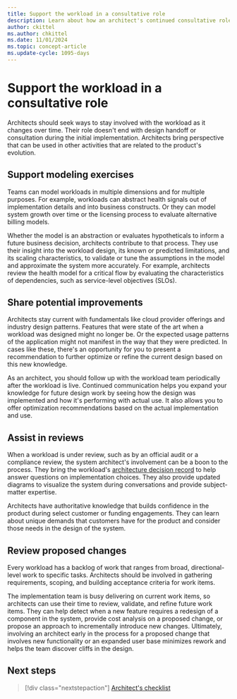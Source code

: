 ```yaml
---
title: Support the workload in a consultative role
description: Learn about how an architect's continued consultative role supports the workload team after product implementation.
author: ckittel
ms.author: chkittel
ms.date: 11/01/2024
ms.topic: concept-article
ms.update-cycle: 1095-days
---
```


# Support the workload in a consultative role

Architects should seek ways to stay involved with the workload as it changes over time. Their role doesn't end with design handoff or consultation during the initial implementation. Architects bring perspective that can be used in other activities that are related to the product's evolution.

## Support modeling exercises

Teams can model workloads in multiple dimensions and for multiple purposes. For example, workloads can abstract health signals out of implementation details and into business constructs. Or they can model system growth over time or the licensing process to evaluate alternative billing models.

Whether the model is an abstraction or evaluates hypotheticals to inform a future business decision, architects contribute to that process. They use their insight into the workload design, its known or predicted limitations, and its scaling characteristics, to validate or tune the assumptions in the model and approximate the system more accurately. For example, architects review the health model for a critical flow by evaluating the characteristics of dependencies, such as service-level objectives (SLOs).

## Share potential improvements

Architects stay current with fundamentals like cloud provider offerings and industry design patterns. Features that were state of the art when a workload was designed might no longer be. Or the expected usage patterns of the application might not manifest in the way that they were predicted. In cases like these, there's an opportunity for you to present a recommendation to further optimize or refine the current design based on this new knowledge.

As an architect, you should follow up with the workload team periodically after the workload is live. Continued communication helps you expand your knowledge for future design work by seeing how the design was implemented and how it's performing with actual use. It also allows you to offer optimization recommendations based on the actual implementation and use.

## Assist in reviews

When a workload is under review, such as by an official audit or a compliance review, the system architect's involvement can be a boon to the process. They bring the workload's [architecture decision record](./architecture-decision-record.md) to help answer questions on implementation choices. They also provide updated diagrams to visualize the system during conversations and provide subject-matter expertise.

Architects have authoritative knowledge that builds confidence in the product during select customer or funding engagements. They can learn about unique demands that customers have for the product and consider those needs in the design of the system.

## Review proposed changes

Every workload has a backlog of work that ranges from broad, directional-level work to specific tasks. Architects should be involved in gathering requirements, scoping, and building acceptance criteria for work items.

The implementation team is busy delivering on current work items, so architects can use their time to review, validate, and refine future work items. They can help detect when a new feature requires a redesign of a component in the system, provide cost analysis on a proposed change, or propose an approach to incrementally introduce new changes. Ultimately, involving an architect early in the process for a proposed change that involves new functionality or an expanded user base minimizes rework and helps the team discover cliffs in the design.

## Next steps

> [!div class="nextstepaction"]
> [Architect's checklist](checklist.md)
